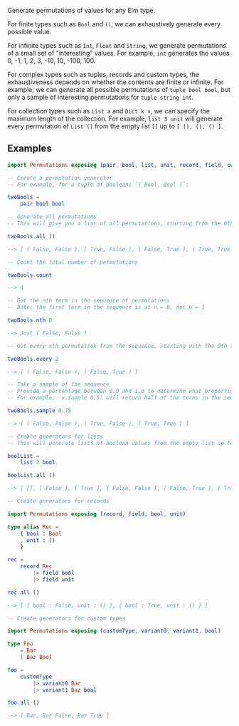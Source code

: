 Generate permutations of values for any Elm type.

For finite types such as `Bool` and `()`, we can exhaustively generate every possible value.

For infinite types such as `Int`, `Float` and `String`, we generate permutations of a small set of "interesting" values.
For example, `int` generates the values 0, -1, 1, 2, 3, -10, 10, -100, 100.

For complex types such as tuples, records and custom types, the exhaustiveness depends on whether the contents
are finite or infinite. For example, we can generate all possible permutations of `tuple bool bool`, but only a sample
of interesting permutations for `tuple string int`.

For collection types such as `List a` and `Dict k v`, we can specify the maximum length of the collection.
For example, `list 3 unit` will generate every permutation of `List ()` from the 
empty list `[]` up to `[ (), (), () ]`.

## Examples

```elm
import Permutations exposing (pair, bool, list, unit, record, field, customType, variant0, variant1)

-- Create a permutation generator
-- For example, for a tuple of booleans `( Bool, Bool )`:

twoBools =
    pair bool bool

-- Generate all permutations
-- This will give you a list of all permutations, starting from the 0th term in the sequence

twoBools.all ()

--> [ ( False, False ), ( True, False ), ( False, True ), ( True, True ) ]

-- Count the total number of permutations

twoBools.count

--> 4

-- Get the nth term in the sequence of permutations
-- Note: the first term in the sequence is at n = 0, not n = 1

twoBools.nth 0

--> Just ( False, False )

-- Get every xth permutation from the sequence, starting with the 0th term

twoBools.every 2

--> [ ( False, False ), ( False, True ) ]

-- Take a sample of the sequence
-- Provide a percentage between 0.0 and 1.0 to determine what proportion of the full sequence you want to include in your sample. 
-- For example, `x.sample 0.5` will return half of the terms in the sequence. If `x.count` is 100, you will get a list of 50 evenly spaced terms, starting with the 0th term.

twoBools.sample 0.75

--> [ ( False, False ), ( True, False ), ( True, True ) ]

-- Create generators for lists
-- This will generate lists of boolean values from the empty list up to lists of length 2:

boolList =
    list 2 bool

boolList.all ()

--> [ [], [ False ], [ True ], [ False, False ], [ False, True ], [ True, False ], [ True, True ] ]

-- Create generators for records

import Permutations exposing (record, field, bool, unit)

type alias Rec =
    { bool : Bool
    , unit : () 
    }

rec =
    record Rec
        |> field bool
        |> field unit

rec.all ()

--> [ { bool : False, unit : () }, { bool : True, unit : () } ]

-- Create generators for custom types

import Permutations exposing (customType, variant0, variant1, bool)

type Foo
    = Bar
    | Baz Bool

foo =
    customType
        |> variant0 Bar
        |> variant1 Baz bool

foo.all ()

--> [ Bar, Baz False, Baz True ]
```

